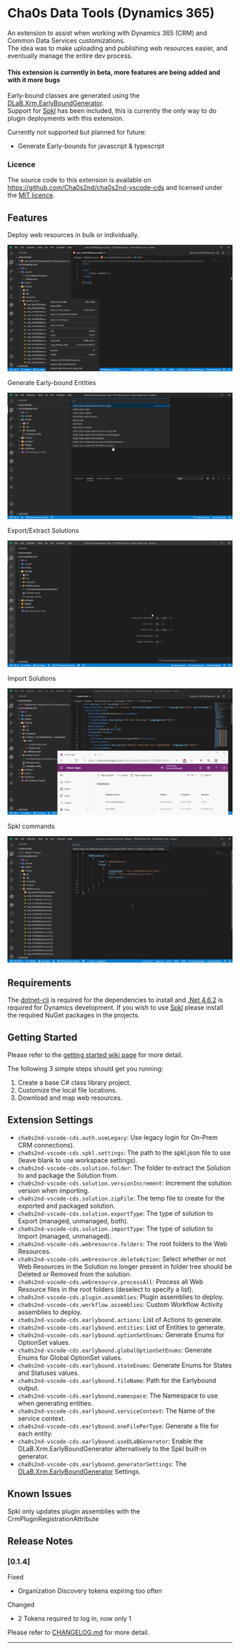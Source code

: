 # Cha0s Data Tools (Dynamics 365)

An extension to assist when working with Dynamics 365 (CRM) and Common Data Services customizations.<br>The idea was to make uploading and publishing web resources easier, and eventually manage the entire dev process.

#### This extension is currently in beta, more features are being added and with it more bugs

Early-bound classes are generated using the [DLaB.Xrm.EarlyBoundGenerator](https://github.com/daryllabar/DLaB.Xrm.XrmToolBoxTools/wiki/Early-Bound-Generator).<br>
Support for [Spkl](https://github.com/scottdurow/SparkleXrm/wiki/spkl) has been included, this is currently the only way to do plugin deployments with this extension.

Currently not supported but planned for future:
* Generate Early-bounds for javascript & typescript

### Licence

The source code to this extension is available on https://github.com/Cha0s2nd/cha0s2nd-vscode-cds and licensed under the [MIT licence](https://cha0s2nd.neocities.org/vscode/extensions/cds/license.html).

## Features

Deploy web resources in bulk or individually.

![deploy-webresources](media/samples/deploy-webresources.gif)

Generate Early-bound Entities

![earlybound](media/samples/earlybound.gif)

Export/Extract Solutions

![deploy-webresources](media/samples/export-solution.gif)

Import Solutions

![deploy-webresources](media/samples/import-solution.gif)

Spkl commands

![deploy-webresources-spkl](media/samples/spkl.gif)

## Requirements

The [dotnet-cli](https://dotnet.microsoft.com/download/) is required for the dependencies to install and [.Net 4.6.2](https://dotnet.microsoft.com/download/) is required for Dynamics development.
If you wish to use [Spkl](https://www.nuget.org/packages/spkl/) please install the required NuGet packages in the projects.

## Getting Started

Please refer to the [getting started wiki page](https://github.com/Cha0s2nd/cha0s2nd-vscode-cds/wiki/Getting-Started) for more detail.

The following 3 simple steps should get you running:
1. Create a base C# class library project.
2. Customize the local file locations.
3. Download and map web resources.

## Extension Settings

* `cha0s2nd-vscode-cds.auth.useLegacy`: Use legacy login for On-Prem CRM connections).
* `cha0s2nd-vscode-cds.spkl.settings`: The path to the spkl.json file to use (leave blank to use workspace settings).
* `cha0s2nd-vscode-cds.solution.folder`: The folder to extract the Solution to and package the Solution from.
* `cha0s2nd-vscode-cds.solution.versionIncrement`: Increment the solution version when importing.
* `cha0s2nd-vscode-cds.solution.zipFile`: The temp file to create for the exported and packaged solution.
* `cha0s2nd-vscode-cds.solution.exportType`: The type of solution to Export (managed, unmanaged, both).
* `cha0s2nd-vscode-cds.solution.importType`: The type of solution to Import (managed, unmanaged).
* `cha0s2nd-vscode-cds.webresource.folders`: The root folders to the Web Resources.
* `cha0s2nd-vscode-cds.webresource.deleteAction`: Select whether or not Web Resources in the Solution no longer present in folder tree should be Deleted or Removed from the solution.
* `cha0s2nd-vscode-cds.webresource.processAll`: Process all Web Resource files in the root folders (deselect to specify a list).
* `cha0s2nd-vscode-cds.plugin.assemblies`: Plugin assemblies to deploy.
* `cha0s2nd-vscode-cds.workflow.assemblies`: Custom Workflow Activity assemblies to deploy.
* `cha0s2nd-vscode-cds.earlybound.actions`: List of Actions to generate.
* `cha0s2nd-vscode-cds.earlybound.entities`: List of Entities to generate.
* `cha0s2nd-vscode-cds.earlybound.optionSetEnums`: Generate Enums for OptionSet values.
* `cha0s2nd-vscode-cds.earlybound.globalOptionSetEnums`: Generate Enums for Global OptionSet values.
* `cha0s2nd-vscode-cds.earlybound.stateEnums`: Generate Enums for States and Statuses values.
* `cha0s2nd-vscode-cds.earlybound.fileName`: Path for the Earlybound output.
* `cha0s2nd-vscode-cds.earlybound.namespace`: The Namespace to use when generating entities.
* `cha0s2nd-vscode-cds.earlybound.serviceContext`: The Name of the service context.
* `cha0s2nd-vscode-cds.earlybound.oneFilePerType`: Generate a file for each entity.
* `cha0s2nd-vscode-cds.earlybound.useDLaBGenerator`: Enable the DLaB.Xrm.EarlyBoundGenerator alternatively to the Spkl built-in generator.
* `cha0s2nd-vscode-cds.earlybound.generatorSettings`: The [DLaB.Xrm.EarlyBoundGenerator](https://github.com/daryllabar/DLaB.Xrm.XrmToolBoxTools/wiki/Early-Bound-Generator) Settings.

## Known Issues

Spkl only updates plugin assemblies with the CrmPluginRegistrationAttribute

## Release Notes

### [0.1.4]
Fixed
- Organization Discovery tokens expiring too often

Changed
- 2 Tokens required to log in, now only 1

Please refer to [CHANGELOG.md](https://github.com/Cha0s2nd/cha0s2nd-vscode-cds/blob/master/CHANGELOG.md) for more detail.

-----------------------------------------------------------------------------------------------------------
